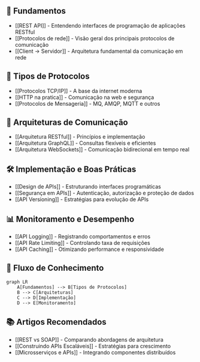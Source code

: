 ## 🚀 Fundamentos

- [[REST API]] - Entendendo interfaces de programação de aplicações RESTful
- [[Protocolos de rede]] - Visão geral dos principais protocolos de comunicação
- [[Client -> Servidor]] - Arquitetura fundamental da comunicação em rede

## 📡 Tipos de Protocolos

- [[Protocolos TCP/IP]] - A base da internet moderna
- [[HTTP na pratica]] - Comunicação na web e segurança
- [[Protocolos de Mensageria]] - MQ, AMQP, MQTT e outros

## 🔄 Arquiteturas de Comunicação

- [[Arquitetura RESTful]] - Princípios e implementação
- [[Arquitetura GraphQL]] - Consultas flexíveis e eficientes
- [[Arquitetura WebSockets]] - Comunicação bidirecional em tempo real

## 🛠️ Implementação e Boas Práticas

- [[Design de APIs]] - Estruturando interfaces programáticas
- [[Segurança em APIs]] - Autenticação, autorização e proteção de dados
- [[API Versioning]] - Estratégias para evolução de APIs

## 📊 Monitoramento e Desempenho

- [[API Logging]] - Registrando comportamentos e erros
- [[API Rate Limiting]] - Controlando taxa de requisições
- [[API Caching]] - Otimizando performance e responsividade

## 🧩 Fluxo de Conhecimento

```mermaid
graph LR
    A[Fundamentos] --> B[Tipos de Protocolos]
    B --> C[Arquiteturas]
    C --> D[Implementação]
    D --> E[Monitoramento]
```

## 📚 Artigos Recomendados

- [[REST vs SOAP]] - Comparando abordagens de arquitetura
- [[Construindo APIs Escaláveis]] - Estratégias para crescimento
- [[Microsserviços e APIs]] - Integrando componentes distribuídos